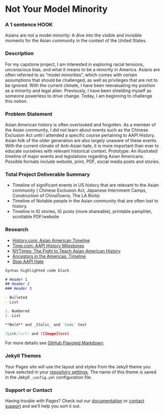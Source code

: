# Not Your Model Minority
### A 1 sentence HOOK
Asians are not a model minority: A dive into the visible and invisible moments for the Asian community in the context of the United States.
### Description 
For my capstone project, I am interested in exploring racial tensions, unconscious bias, and what it means to be a minority in America. Asians are often referred to as “model minorities”, which comes with certain assumptions that should be challenged, as well as privileges that are not to be ignored.
With the current climate, I have been reevaluating my position as a minority and legal alien. Previously, I have been shielding myself as someone powerless to drive change. Today, I am beginning to challenge this notion. 

### Problem Statement
Asian American history is often overlooked and forgotten. As a member of the Asian community, I did not learn about events such as the Chinese Exclusion Act until I attended a specific course pertaining to AAPI History. Asian folk of the older generation are also largely unaware of these events. With the current climate of Anti-Asian hate, it is more important than ever to educate ourselves with relevant historical context. 
Prototype:  An illustrated timeline of major events and legislations regarding Asian Americans. Possible formats include website, print, PDF, social media posts and stories.
### Total Project Deliverable Summary
- Timeline of significant events in US history that are relevant to the Asian community ( Chinese Exclusion Act, Japanese Internment Camps, Construction of ChinaTowns, The LA Riots)
- Timeline of Notable people in the Asian community that are often lost to history.
- Timeline in IG stories, IG posts (more shareable), printable pamphlet, scrollable PDF/website

### Research
- [History.com: Asian American Timeline](https://www.history.com/topics/immigration/asian-american-timeline)
- [Time.com: AAPI History Milestones](https://time.com/5956943/aapi-history-milestones/)
- [NYTimes: The Fight to Teach Asian American History](https://www.nytimes.com/2021/06/02/us/asian-american-history.html)
- [Ancestors in the Americas: Timeline](http://www.cetel.org/timeline.html)
- [Stop AAPI Hate](https://stopaapihate.org/national-report-through-march-2021/)


```markdown
Syntax highlighted code block

# Header 1
## Header 2
### Header 3

- Bulleted
- List

1. Numbered
2. List

**Bold** and _Italic_ and `Code` text

[Link](url) and ![Image](src)
```

For more details see [GitHub Flavored Markdown](https://guides.github.com/features/mastering-markdown/).

### Jekyll Themes

Your Pages site will use the layout and styles from the Jekyll theme you have selected in your [repository settings](https://github.com/jengjiachen/pagestest1/settings/pages). The name of this theme is saved in the Jekyll `_config.yml` configuration file.

### Support or Contact

Having trouble with Pages? Check out our [documentation](https://docs.github.com/categories/github-pages-basics/) or [contact support](https://support.github.com/contact) and we’ll help you sort it out.
